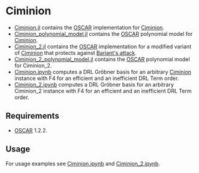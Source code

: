 # Ciminion

- [Ciminion.jl](./Ciminion.jl) contains the [OSCAR](https://www.oscar-system.org/) implementation for [Ciminion](https://doi.org/10.1007/978-3-030-77886-6_1).
- [Ciminion_polynomial_model.jl](./Ciminion_polynomial_model.jl) contains the [OSCAR](https://www.oscar-system.org/) polynomial model for [Ciminion](https://doi.org/10.1007/978-3-030-77886-6_1).
- [Ciminion_2.jl](./Ciminion_2.jl) contains the [OSCAR](https://www.oscar-system.org/) implementation for a modified variant of [Ciminion](https://doi.org/10.1007/978-3-030-77886-6_1) that protects against [Bariant's attack](https://eprint.iacr.org/2023/1283).
- [Ciminion_2_polynomial_model.jl](./Ciminion_2_polynomial_model.jl) contains the [OSCAR](https://www.oscar-system.org/) polynomial model for Ciminion_2.
- [Ciminion.ipynb](./Ciminion.ipynb) computes a DRL Gröbner basis for an arbitrary [Ciminion](https://doi.org/10.1007/978-3-030-77886-6_1) instance with F4 for an efficient and an inefficient DRL Term order.
- [Ciminion_2.ipynb](./Ciminion_2.ipynb) computes a DRL Gröbner basis for an arbitrary Ciminion_2 instance with F4 for an efficient and an inefficient DRL Term order.

## Requirements
- [OSCAR](https://www.oscar-system.org/) 1.2.2.

## Usage
For usage examples see [Ciminion.ipynb](./Ciminion.ipynb) and [Ciminion_2.ipynb](./Ciminion_2.ipynb).
